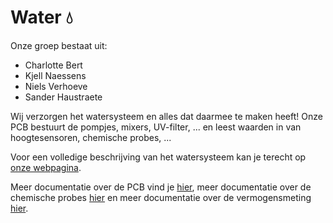 # Water 💧

Onze groep bestaat uit:
- Charlotte Bert
- Kjell Naessens
- Niels Verhoeve
- Sander Haustraete

Wij verzorgen het watersysteem en alles dat daarmee te maken heeft! Onze PCB bestuurt de pompjes, mixers, UV-filter, ... en leest waarden in van hoogtesensoren, chemische probes, ...

Voor een volledige beschrijving van het watersysteem kan je terecht op [onze webpagina](https://vertical-farming-ib3.github.io/Water/).

Meer documentatie over de PCB vind je [hier](./PCB/), meer documentatie over de chemische probes [hier](./Chemische_probes.md) en meer documentatie over de vermogensmeting [hier](./Vermogensmeting.md).
